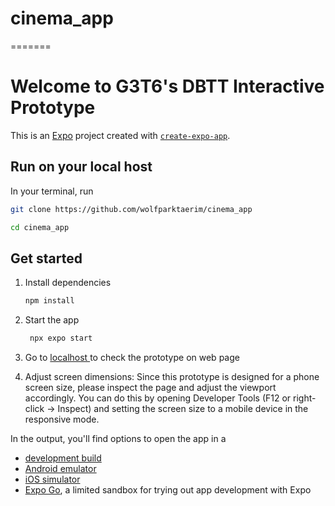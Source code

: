 # cinema_app
=======
# Welcome to G3T6's DBTT Interactive Prototype 

This is an [Expo](https://expo.dev) project created with [`create-expo-app`](https://www.npmjs.com/package/create-expo-app).

## Run on your local host

In your terminal, run

   ```bash
   git clone https://github.com/wolfparktaerim/cinema_app
   ```

   ```bash
   cd cinema_app
   ```


## Get started

1. Install dependencies

   ```bash
   npm install
   ```

2. Start the app

   ```bash
    npx expo start
   ```

3. Go to [localhost ](http://localhost:8081) to check the prototype on web page

4. Adjust screen dimensions: Since this prototype is designed for a phone screen size, please inspect the page and adjust the viewport accordingly. You can do this by opening Developer Tools (F12 or right-click -> Inspect) and setting the screen size to a mobile device in the responsive mode.

In the output, you'll find options to open the app in a
- [development build](https://docs.expo.dev/develop/development-builds/introduction/)
- [Android emulator](https://docs.expo.dev/workflow/android-studio-emulator/)
- [iOS simulator](https://docs.expo.dev/workflow/ios-simulator/)
- [Expo Go](https://expo.dev/go), a limited sandbox for trying out app development with Expo


